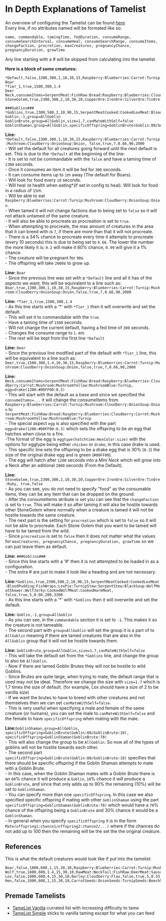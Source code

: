 # In Depth Explanations of Tamelist

An overview of configuring the Tamelist can be found [here](https://github.com/meldurson/AllTameable/blob/main/Wiki_Tamelist.md)  
Every line, if no attributes named will be formated like so:

`name, commandable, tamingTime, fedDuration, consumeRange, consumeSearchInterval, consumeHeal, consumeSearchRange, consumeItems, changeFaction, procretion, maxCreatures, pregnancyChance, pregnancyDuration, growTime`

Any line starting with a # will be skipped from calculating into the tamelist

__Here is a block of some creatures:__

    *Default,false,1300,300,1,10,30,15,Raspberry:Blueberries:Carrot:Turnip:Mushroom:Cloudberry:OnionSoup:Onion,false,true,7,0.66,90,2000
    Boar
    *Tier_1,true,1500,300,1.4
    Deer
    Neck,consumeItems=SerpentMeat:FishRaw:Bread:Raspberry:Blueberries:Cloudberry:Carrot:Mushroom:MushroomYellow:MushroomBlue:Turnip,egg=drake(1200:#00FF00:0.3)
    StoneGolem,true,2300,300,2,10,30,20,CopperOre:IronOre:SilverOre:TinOre:Ruby,true,false
    
    ###Goblins###
    *Goblins,true,2300,500,2,10,90,15,SerpentMeatCooked:CookedLoxMeat:BloodPudding:FishWraps:LoxPie:TurnipStew:SerpentStew:BlackSoup:WolfMeatSkewer:WolfJerky:CookedWolfMeat:CookedHareMeat,false,true,5,0.66,200,3200
    Goblin,-1,group=AllGoblin
    GoblinBrute,group=AllGoblin,size=1.7,canMateWithSelf=false
    GoblinShaman,group=AllGoblin,specificOffspring=GoblinBrute(Goblin:80/GoblinBrute:10),specificOffspring=GoblinShaman(GoblinBrute:70) 


__Line:__ 
`*Default,false,1300,300,1,10,30,15,Raspberry:Blueberries:Carrot:Turnip:Mushroom:Cloudberry:OnionSoup:Onion, false,true,7,0.66,90,2000`  
\- Will set the default for all creatures going forward until the next default is set. This is due to the `*Default` at the beginning of the line:  
\- It is set to not be commandable with the `false` and have a taming time of `1300` seconds.  
\- Once it consumes an item it will be fed for `300` seconds.  
\- It can consume items up to `1`m away (The default for Boars).  
\- Will look for food every `10` seconds.  
\- Will heal `30` health when eating*(if set in config to heal). Will look for food in a radius of `15`m.  
\- Will be able to eat `Raspberry:Blueberries:Carrot:Turnip:Mushroom:Cloudberry:OnionSoup:Onion`.  
\- When tamed it will not change factions due to being set to `false` so it will not attack untamed of the same creature.  
\- It will also be able to procreate as procreation is set to `true`.  
\- When attempting to procreate, the max amount of creatures in the area that it can breed with is `7`, if there are more than that it will not procreate.  
\- There is a 34% chance to procreate every time it attempts to procreate (every 10 seconds) this is due to being set to `0.66`. The lower the number the more likely it is: `0.2` will make it 80% chance, `0.99` will give it a 1% chance.  
\- The creature will be pregnant for `90`s.  
\- The offspring will take `2000`s to grow up.

__Line:__
`Boar`  
\- Since the previous line was set with a `*Default` line and all it has of the aspects we want, this will be equivalent to a line such as:  
`Boar,true,1300,300,1,10,30,15,Raspberry:Blueberries:Carrot:Turnip:Mushroom:Cloudberry:OnionSoup:Onion,false,true,7,0.66,90,2000`  

__Line:__
`*Tier_1,true,1500,300,1.4`  
\- As this line starts with a '*' with `*Tier_1` then it will overwrite and set the default.  
\- This will set it to commandable with the `true`.  
\- Have a taming time of `1500` seconds.  
\- Will not change the current default, having a fed time of `300` seconds.  
\- Changes the consume range to `1.4`m.  
\- The rest will be kept from the first line `*Default`  

__Line:__
`Deer`  
\- Since the previous line modified part of the default with `*Tier_1` line, this will be equivalent to a line such as:  
`Deer,true,1500,300,1.4,10,30,15,Raspberry:Blueberries:Carrot:Turnip:Mushroom:Cloudberry:OnionSoup:Onion,false,true,7,0.66,90,2000`  

__Line:__
`Neck,consumeItems=SerpentMeat:FishRaw:Bread:Raspberry:Blueberries:Cloudberry:Carrot:Mushroom:MushroomYellow:MushroomBlue:Turnip, egg=drake(1200:#00FF00:0.3)`  
\- This will start with the default as a base and since we specified the `consumeItems=...` it will change the consumeItems from `Raspberry:Blueberries:Carrot:Turnip:Mushroom:Cloudberry:OnionSoup:Onion` to `SerpentMeat:FishRaw:Bread:Raspberry:Blueberries:Cloudberry:Carrot:Mushroom:MushroomYellow:MushroomBlue:Turnip`  
\- The special aspect `egg` is also specified with the part `egg=drake(1200:#00FF00:0.3)` which sets the offspring to be an egg that hatches when close to a fire.  
\-The format of the egg is `eggtype(hatchtime:HexColor:size)` with the options for eggtype being either `chicken` or `drake`, in this case drake is used.  
\- This specific line sets the offspring to be a drake egg that is 30% (`0.3`) the size of the original drake egg and is green (`#00FF00`).  
\- The egg will hatch after `1200` seconds into a *Mini Neck* which will grow into a Neck after an aditional `2000` seconds (From the Default).  
 
__Line:__
`StoneGolem,true,2300,300,2,10,30,20,CopperOre:IronOre:SilverOre:TinOre:Ruby, true,false`  
\- As you can see, you do not need to specify "food" as the consumable items, they can be any item that can be dropped on the ground.  
\- After the consumeItems atribute is set you can see that the `changeFaction` is set to `true`. This will make it so after taming it will also be hostile towards other StoneGolem where normally when a creature is tamed it will not be hostile towards the same creature.    
\- The next part is the setting for `procreation` which is set to `false` so it will not be able to procreate. Each Stone Golem that you want to be tamed will have to be tamed from the wild.  
\- Since `procreation` is set to `false` then it does not matter what the values for `maxCreatures, pregnancyChance, pregnancyDuration, growTime` so we can just leave them as default.  

__Line:__
`###Goblins###`  
\- Since this line starts with a '#' then it is not attempted to be loaded in as a configuration.  
\- The extra # are just to make it look like a heading and are not necessary.  

__Line:__`*Goblins,true,2300,500,2,10,90,15,SerpentMeatCooked:CookedLoxMeat:BloodPudding:FishWraps:LoxPie:TurnipStew:SerpentStew:BlackSoup:WolfMeatSkewer:WolfJerky:CookedWolfMeat:CookedHareMeat, false,true,5,0.66,200,3200`  
\- As this line starts with a '*' with `*Goblins` then it will overwrite and set the default.  

__Line:__
`Goblin,-1,group=AllGoblin`  
\- As you can see, in the `commandable` section it is set to `-1`. This makes it so the creature is not tameable.  
\- The second part with `group=AllGoblin` will set the group it is a part of to `AllGoblin` meaning if there are tamed creatures that are also in the `AllGoblin` group that it will not be hostile towards them.  

__Line:__
`GoblinBrute,group=AllGoblin,size=1.7,canMateWithSelf=false`  
\- This will take the default set from the `*Goblins` line, and change the group to also be `AllGoblin`.   
\- Now if there are tamed Goblin Brutes they will not be hostile to wild Goblins.  
\- Since Brutes are quite large, when trying to mate, the default range that is used may not be ideal. Therefore we change the size with `size=1.7` which is 1.7 times the size of default. (for example, Lox should have a size of 2 to be vanilla size)  
\- If we want the brutes to have to breed with other creatures and not themselves then we can set `canMateWithSelf=false`.  
\- This is very useful when specifying a male and female of the same creature (or humans), you can set the male to `canMateWithSelf=false` and the female to have `specificOffspring` when mating with the male.  

__Line:__`GoblinShaman,group=AllGoblin, specificOffspring=GoblinBrute(Goblin:80/GoblinBrute:10), specificOffspring=GoblinShaman(GoblinBrute:70)`  
\- This will also change the group to be `AllGoblin`. So now all of the types of goblins will not be hostile towards each other.     
\- The second part `specificOffspring=GoblinBrute(Goblin:80/GoblinBrute:10)` specifies that there should be specific offspring if the Goblin Shaman attempts to mate with a Goblin Brute.  
\- In this case, when the Goblin Shaman mates with a Goblin Brute there is an `80`% chance it will produce a `Goblin`, `10`% chance it will produce a `GoblinBrute`, and since that only adds up to 90% the remaining (10%) will be set to `GoblinShaman`.  
\- You can specify more than one `specificOffspring`. In this case we also specified specific offspring if mating with other `GoblinShaman` using the part `specificOffspring=GoblinShaman(GoblinBrute:70)` which would have a `70`% chance of the offspring being a `GoblinBrute` and 30% chance it would be a `GoblinShaman`.  
\- In general when you specify `specificOffspring` it is in the form `Mate(offspring1:chance1/offspring2:chance2/...)` where if the chances do not add up to 100 then the remaining will be the set the the original creature.


## References
This is what the default creatures would look like if put into the tamelist:

    Boar,false,1800,600,1,15,30,10,Raspberry:Blueberries:Carrot:Turnip:Mushroom:Onion,false,true,5,0.33,60,3000
    Wolf,true,1800,600,1.4,15,30,10,RawMeat:NeckTail:FishRaw:DeerMeat:Sausages:LoxMeat,false,true,4,0.33,60,3000
    Lox,false,1800,600,4,15,30,10,Barley:Cloudberry:Flax,false,true,5,0.33,120,6000,size=2
    Hen,false,1800,600,1,15,30,10,CarrotSeeds:OnionSeeds:TurnipSeeds:BeechSeeds:BirchSeeds:Barley:Dandelion,false,true,10,0.33,60,1800
    
## Premade Tamelists  

* [TameList Vanilla](https://github.com/meldurson/AllTameable/blob/main/TameList%20Vanilla.zip) currated list with increasing difficulty to tame
* [TameList Simple](https://github.com/meldurson/AllTameable/blob/main/TameList%20Simple.zip) sticks to vanilla taming except for what you can feed
    
    
    
    
    
    
    
    
    
